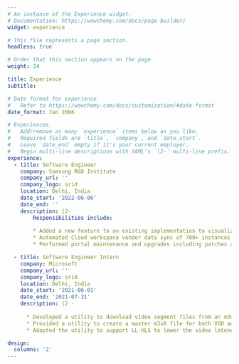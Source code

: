 ```yaml
---
# An instance of the Experience widget.
# Documentation: https://wowchemy.com/docs/page-builder/
widget: experience

# This file represents a page section.
headless: true

# Order that this section appears on the page.
weight: 24

title: Experience
subtitle:

# Date format for experience
#   Refer to https://wowchemy.com/docs/customization/#date-format
date_format: Jan 2006

# Experiences.
#   Add/remove as many `experience` items below as you like.
#   Required fields are `title`, `company`, and `date_start`.
#   Leave `date_end` empty if it's your current employer.
#   Begin multi-line descriptions with YAML's `|2-` multi-line prefix.
experience:
  - title: Software Engineer
    company: Samsung R&D Institute 
    company_url: ''
    company_logo: srid
    location: Delhi, India
    date_start: '2022-06-06'
    date_end: ''
    description: |2-
        Responsibilities include:
        
        * Added a new feature to an existing implementation to visualize internal service data in the OPS portal team.
        * Automated Cloud workspace vendor data sync of 700+ instances of internal services of Samsung TV.
        * Performed portal maintenance and upgrades including patches and hotfixes.

  - title: Software Engineer Intern
    company: Microsoft
    company_url: ''
    company_logo: srid
    location: Delhi, India
    date_start: '2021-06-01'
    date_end: '2021-07-31'
    description: |2 -
    
      * Developed a utility to download video segment files from an m3u8 url (media folder in server) to a local destination.
      * Provided a utility to create a master m3u8 file for both VOD and live streaming purposes with the support for multiple bit-rates.
      * Adapted the utility to support LL-HLS to lower the video latencies while also maintaining its scalability.

design:
  columns: '2'
---
```

